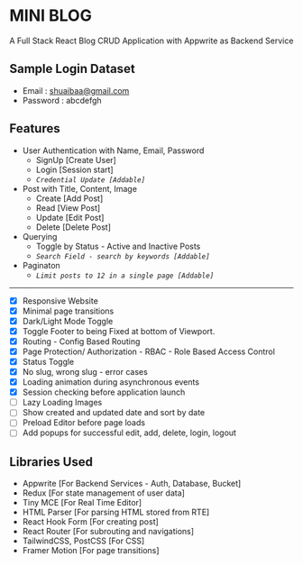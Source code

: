 <!-- # React + Vite

This template provides a minimal setup to get React working in Vite with HMR and some ESLint rules.

Currently, two official plugins are available:

- [@vitejs/plugin-react](https://github.com/vitejs/vite-plugin-react/blob/main/packages/plugin-react/README.md) uses [Babel](https://babeljs.io/) for Fast Refresh
- [@vitejs/plugin-react-swc](https://github.com/vitejs/vite-plugin-react-swc) uses [SWC](https://swc.rs/) for Fast Refresh
 -->

 # MINI BLOG

A Full Stack React Blog CRUD Application with Appwrite as Backend Service

 ## Sample Login Dataset
 - Email : shuaibaa@gmail.com
 - Password : abcdefgh

 ## Features

 - User Authentication with Name, Email, Password 
    - SignUp [Create User]
    - Login [Session start]
    - <i>` Credential Update [Addable] ` </i>
 - Post with Title, Content, Image
    - Create [Add Post]
    - Read [View Post]
    - Update [Edit Post]
    - Delete [Delete Post]
 - Querying
    - Toggle by Status - Active and Inactive Posts
    - <i>` Search Field - search by keywords [Addable] ` </i>
 - Paginaton
    - <i>` Limit posts to 12 in a single page [Addable] ` </i>
---
- [x] Responsive Website
- [x] Minimal page transitions
- [x] Dark/Light Mode Toggle
- [x] Toggle Footer to being Fixed at bottom of Viewport.
- [x] Routing - Config Based Routing
- [x] Page Protection/ Authorization - RBAC - Role Based Access Control
- [x] Status Toggle
- [x] No slug, wrong slug - error cases
- [x] Loading animation during asynchronous events
- [x] Session checking before application launch
- [ ] Lazy Loading Images
- [ ] Show created and updated date and sort by date
- [ ] Preload Editor before page loads
- [ ] Add popups for successful edit, add, delete, login, logout

## Libraries Used
- Appwrite [For Backend Services - Auth, Database, Bucket]
- Redux [For state management of user data]
- Tiny MCE [For Real Time Editor]
- HTML Parser [For parsing HTML stored from RTE]
- React Hook Form [For creating post]
- React Router [For subrouting and navigations]
- TailwindCSS, PostCSS [For CSS]
- Framer Motion [For page transitions]
